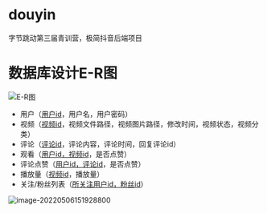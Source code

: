 # douyin
字节跳动第三届青训营，极简抖音后端项目

# 数据库设计E-R图

![E-R图](README.assets/E-R图.png)

- 用户（<u>用户id</u>，用户名，用户密码）
- 视频（<u>视频id</u>，视频文件路径，视频图片路径，修改时间，视频状态<!--审核中/未过审/已提交-->，视频分类）
- 评论（<u>评论id</u>，评论内容，评论时间，回复评论id）
- 观看（<u>用户id，视频id</u>，是否点赞）
- 评论点赞（<u>用户id，评论id</u>，是否点赞）
- 播放量（<u>视频id</u>，播放量）
- 关注/粉丝列表（<u>所关注用户id，粉丝id</u>）

![image-20220506151928800](README.assets/image-20220506151928800.png)